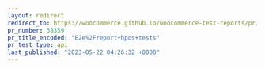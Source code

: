 ```yaml
---
layout: redirect
redirect_to: https://woocommerce.github.io/woocommerce-test-reports/pr/38359/api/index.html
pr_number: 38359
pr_title_encoded: "E2e%2Freport+hpos+tests"
pr_test_type: api
last_published: "2023-05-22 04:26:32 +0000"
---
```


